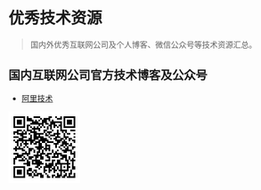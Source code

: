 # 优秀技术资源

> 国内外优秀互联网公司及个人博客、微信公众号等技术资源汇总。

## 国内互联网公司官方技术博客及公众号

- [阿里技术](https://yq.aliyun.com/teams/111)

![阿里技术](./images/alitech.bmp)

